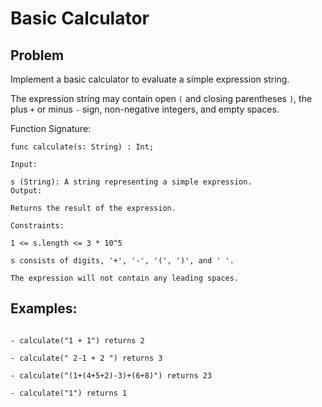 # Basic Calculator

## Problem

Implement a basic calculator to evaluate a simple expression string.

The expression string may contain open `(` and closing parentheses `)`, the plus `+` or minus `-` sign, non-negative integers, and empty spaces.

Function Signature:

```motoko
func calculate(s: String) : Int;
``` 

```plaintext
Input:

s (String): A string representing a simple expression.
Output:

Returns the result of the expression.

Constraints:

1 <= s.length <= 3 * 10^5

s consists of digits, '+', '-', '(', ')', and ' '.

The expression will not contain any leading spaces.
```

## Examples:
```plaintext

- calculate("1 + 1") returns 2

- calculate(" 2-1 + 2 ") returns 3

- calculate("(1+(4+5+2)-3)+(6+8)") returns 23

- calculate("1") returns 1
```